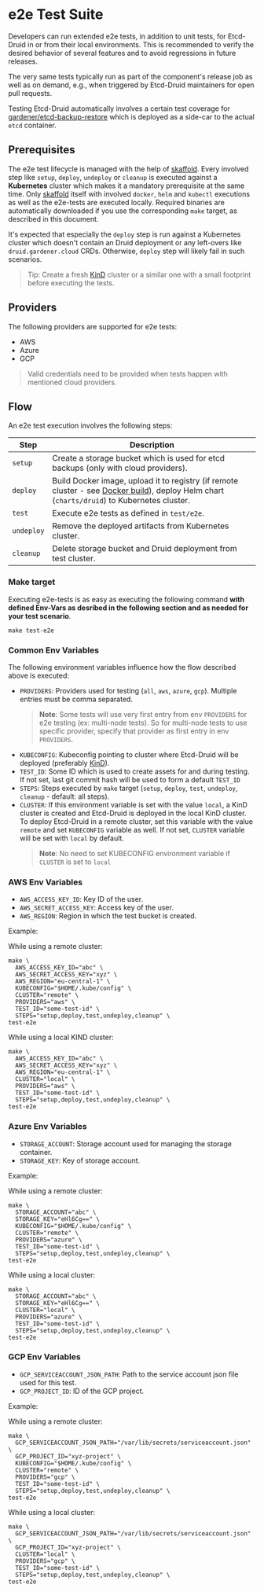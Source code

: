 # e2e Test Suite

Developers can run extended e2e tests, in addition to unit tests, for Etcd-Druid in or from 
their local environments. This is recommended to verify the desired behavior of several features
and to avoid regressions in future releases.

The very same tests typically run as part of the component's release job as well as on demand, e.g.,
when triggered by Etcd-Druid maintainers for open pull requests.

Testing Etcd-Druid automatically involves a certain test coverage for [gardener/etcd-backup-restore](https://github.com/gardener/etcd-backup-restore/)
which is deployed as a side-car to the actual `etcd` container.

## Prerequisites

The e2e test lifecycle is managed with the help of [skaffold](https://skaffold.dev/). Every involved step like `setup`,
`deploy`, `undeploy` or `cleanup` is executed against a **Kubernetes** cluster which makes it a mandatory prerequisite at the same time.
Only [skaffold](https://skaffold.dev/) itself with involved `docker`, `helm` and `kubectl` executions as well as 
the e2e-tests are executed locally. Required binaries are automatically downloaded if you use the corresponding `make` target,
as described in this document.

It's expected that especially the `deploy` step is run against a Kubernetes cluster which doesn't contain an Druid deployment or any left-overs like `druid.gardener.cloud` CRDs.
Otherwise, `deploy` step will likely fail in such scenarios.

> Tip: Create a fresh [KinD](https://kind.sigs.k8s.io/) cluster or a similar one with a small footprint before executing the tests. 

## Providers

The following providers are supported for e2e tests:

- AWS
- Azure
- GCP

> Valid credentials need to be provided when tests happen with mentioned cloud providers.

## Flow

An e2e test execution involves the following steps:

| Step   	  | Description                                                                                                                                                                                                |
|-----------|------------------------------------------------------------------------------------------------------------------------------------------------------------------------------------------------------------|
| `setup`	  | Create a storage bucket which is used for etcd backups (only with cloud providers). 	                                                                                                                      |
| `deploy`	 | Build Docker image, upload it to registry (if remote cluster - see [Docker build](https://skaffold.dev/docs/pipeline-stages/builders/docker/)), deploy Helm chart (`charts/druid`) to Kubernetes cluster.	 |
| `test`    | Execute e2e tests as defined in `test/e2e`.                                                                                                                                                                |
| `undeploy` | Remove the deployed artifacts from Kubernetes cluster.                                                                                                                                                     |
| `cleanup` | Delete storage bucket and Druid deployment from test cluster.	                                                                                                                                             |

### Make target

Executing e2e-tests is as easy as executing the following command **with defined Env-Vars as desribed in the following
section and as needed for your test scenario**.

```shell
make test-e2e
```

### Common Env Variables

The following environment variables influence how the flow described above is executed:

- `PROVIDERS`:  Providers used for testing (`all`, `aws`, `azure`, `gcp`). Multiple entries must be comma separated. 
    > **Note**: Some tests will use very first entry from env `PROVIDERS` for e2e testing (ex: multi-node tests). So for multi-node tests to use specific provider, specify that provider as first entry in env `PROVIDERS`.
- `KUBECONFIG`: Kubeconfig pointing to cluster where Etcd-Druid will be deployed (preferably [KinD](https://kind.sigs.k8s.io)).
- `TEST_ID`:    Some ID which is used to create assets for and during testing. If not set, last git commit hash will be used to form a default `TEST_ID`
- `STEPS`:      Steps executed by `make` target (`setup`, `deploy`, `test`, `undeploy`, `cleanup` - default: all steps).
- `CLUSTER`:    If this environment variable is set with the value `local`, a KinD cluster is created and Etcd-Druid is deployed in the local KinD cluster. To deploy Etcd-Druid in a remote cluster, set this variable with the value `remote` and set `KUBECONFIG` variable as well. If not set, `CLUSTER` variable will be set with `local` by default.
    > **Note**: No need to set KUBECONFIG environment variable if `CLUSTER` is set to `local`

### AWS Env Variables

- `AWS_ACCESS_KEY_ID`:       Key ID of the user.
- `AWS_SECRET_ACCESS_KEY`:   Access key of the user.
- `AWS_REGION`:              Region in which the test bucket is created.

Example:

While using a remote cluster:
```
make \
  AWS_ACCESS_KEY_ID="abc" \
  AWS_SECRET_ACCESS_KEY="xyz" \
  AWS_REGION="eu-central-1" \
  KUBECONFIG="$HOME/.kube/config" \
  CLUSTER="remote" \
  PROVIDERS="aws" \
  TEST_ID="some-test-id" \
  STEPS="setup,deploy,test,undeploy,cleanup" \
test-e2e
```

While using a local KIND cluster:
```
make \
  AWS_ACCESS_KEY_ID="abc" \
  AWS_SECRET_ACCESS_KEY="xyz" \
  AWS_REGION="eu-central-1" \
  CLUSTER="local" \
  PROVIDERS="aws" \
  TEST_ID="some-test-id" \
  STEPS="setup,deploy,test,undeploy,cleanup" \
test-e2e
```

### Azure Env Variables

- `STORAGE_ACCOUNT`:     Storage account used for managing the storage container.
- `STORAGE_KEY`:         Key of storage account.

Example:

While using a remote cluster:
```
make \
  STORAGE_ACCOUNT="abc" \
  STORAGE_KEY="eHl6Cg==" \
  KUBECONFIG="$HOME/.kube/config" \
  CLUSTER="remote" \
  PROVIDERS="azure" \
  TEST_ID="some-test-id" \
  STEPS="setup,deploy,test,undeploy,cleanup" \
test-e2e
```

While using a local cluster:
```
make \
  STORAGE_ACCOUNT="abc" \
  STORAGE_KEY="eHl6Cg==" \
  CLUSTER="local" \
  PROVIDERS="azure" \
  TEST_ID="some-test-id" \
  STEPS="setup,deploy,test,undeploy,cleanup" \
test-e2e
```

### GCP Env Variables

- `GCP_SERVICEACCOUNT_JSON_PATH`:      Path to the service account json file used for this test.
- `GCP_PROJECT_ID`:                    ID of the GCP project.

Example:

While using a remote cluster:
```
make \
  GCP_SERVICEACCOUNT_JSON_PATH="/var/lib/secrets/serviceaccount.json" \
  GCP_PROJECT_ID="xyz-project" \
  KUBECONFIG="$HOME/.kube/config" \
  CLUSTER="remote" \
  PROVIDERS="gcp" \
  TEST_ID="some-test-id" \
  STEPS="setup,deploy,test,undeploy,cleanup" \
test-e2e
```

While using a local cluster:
```
make \
  GCP_SERVICEACCOUNT_JSON_PATH="/var/lib/secrets/serviceaccount.json" \
  GCP_PROJECT_ID="xyz-project" \
  CLUSTER="local" \
  PROVIDERS="gcp" \
  TEST_ID="some-test-id" \
  STEPS="setup,deploy,test,undeploy,cleanup" \
test-e2e
```